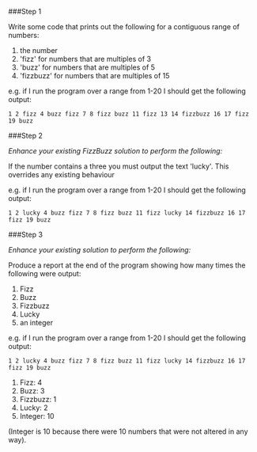 ###Step 1

Write some code that prints out the following for a contiguous range of numbers:

  1. the number
  2. 'fizz' for numbers that are multiples of 3
  3. 'buzz' for numbers that are multiples of 5
  4. 'fizzbuzz' for numbers that are multiples of 15

e.g. if I run the program over a range from 1-20 I should get the following output:

    1 2 fizz 4 buzz fizz 7 8 fizz buzz 11 fizz 13 14 fizzbuzz 16 17 fizz 19 buzz

###Step 2

*Enhance your existing FizzBuzz solution to perform the following:*

If the number contains a three you must output the text 'lucky'. This overrides any existing behaviour

e.g. if I run the program over a range from 1-20 I should get the following output:

    1 2 lucky 4 buzz fizz 7 8 fizz buzz 11 fizz lucky 14 fizzbuzz 16 17 fizz 19 buzz

###Step 3

*Enhance your existing solution to perform the following:*

Produce a report at the end of the program showing how many times the following were output:

  1. Fizz
  2. Buzz
  3. Fizzbuzz
  4. Lucky
  5. an integer

e.g. if I run the program over a range from 1-20 I should get the following output:

    1 2 lucky 4 buzz fizz 7 8 fizz buzz 11 fizz lucky 14 fizzbuzz 16 17 fizz 19 buzz

  1. Fizz: 4
  2. Buzz: 3
  3. Fizzbuzz: 1
  4. Lucky: 2
  5. Integer: 10

 (Integer is 10 because there were 10 numbers that were not altered in any way).
